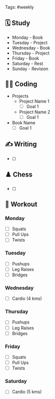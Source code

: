 Tags: #weekly

## 🗓️ Study 

- Monday - Book
- Tuesday - Project
- Wednesday - Book
- Thursday - Project
- Friday - Book
- Saturday - Rest
- Sunday - Revision 

## 🧑‍💻 Coding

- Projects
	- Project Name 1
		- [ ] Goal 1
	- Project Name 2
		- [ ] Goal 1
- Book Name
	- [ ] Goal 1

## ✍️ Writing

- [ ] 

## ♟️ Chess

- [ ]

## 💪 Workout

###  Monday

- [ ] Squats
- [ ] Pull Ups
- [ ] Twists

### Tuesday 

- [ ] Pushups 
- [ ] Leg Raises
- [ ] Bridges

### Wednesday

- [ ] Cardio (4 kms) 

### Thursday 

- [ ] Pushups 
- [ ] Leg Raises
- [ ] Bridges

### Friday

- [ ] Squats
- [ ] Pull Ups
- [ ] Twists

### Saturday

- [ ] Cardio (5 kms)

